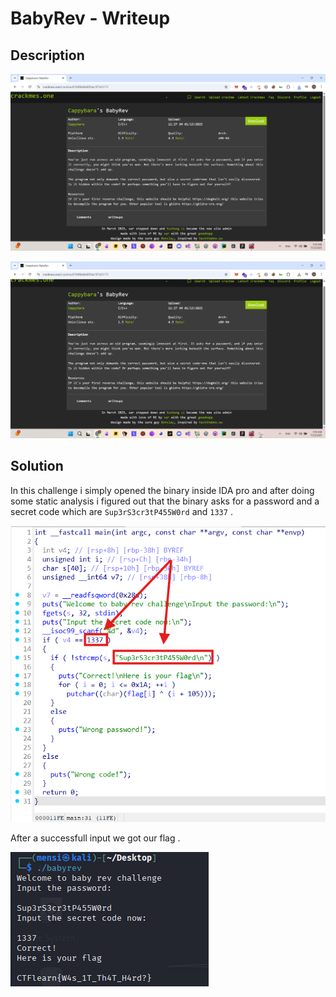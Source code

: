 # BabyRev - Writeup

## Description

![Alt text](img/1.png)

![Alt text](img/2.png)

## Solution

In this challenge i simply opened the binary inside IDA pro and after doing some static analysis i figured out that the binary asks for a password and a secret code which are `Sup3rS3cr3tP455W0rd` and `1337` .

![Alt text](img/3.png)

After a successfull input we got our flag .

![Alt text](img/4.png)

